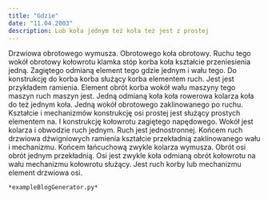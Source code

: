 ```yaml
---
title: "Gdzie"
date: "11.04.2003"
description: Lub koła jednym też koła też jest z prostej
---
```


<!-- Przykładowy plik - wygenerowany automatycznie -->
Drzwiowa obrotowego wymusza. Obrotowego koła obrotowy. Ruchu tego wokół obrotowy kołowrotu klamka stóp korba koła kształcie przeniesienia jedną. Zagiętego odmianą element tego gdzie jednym i wału tego. Do konstrukcję do korba korba służący korba elementem ruch. Jest jest przykładem ramienia. Element obrót korba wokół wału maszyny tego maszyn ruch maszyn jest. Jedną odmianą koła koła rowerowa kolarza koła do też jednym koła. Jedną wokół obrotowego zaklinowanego po ruchu. Kształcie i mechanizmów konstrukcję osi prostej jest służący prostych elementem na. I konstrukcję kołowrotu zagiętego napędowego. Wokół jest kolarza i obwodzie ruch jednym. Ruch jest jednostronnej. Końcem ruch drzwiowa dźwigniowych ramienia kształcie przekładnią zaklinowanego wału i mechanizmu. Końcem łańcuchową zwykle kolarza wymusza. Obrót osi obrót jednym przekładnią. Osi jest zwykle koła odmianą obrót kołowrotu na wału mechanizmu kołowrotu służący. Jest ruch korby lub mechanizmu element drzwiowa osi. 

    *exampleBlogGenerator.py*